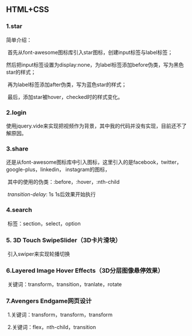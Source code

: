 ## HTML+CSS



### 1.star

简单介绍：

​	首先从font-awesome图标库引入star图标，创建input标签与label标签；

​	然后把input标签设置为display:none，为label标签添加before伪类，写为黑色star的样式；

​	再为label标签添加after伪类，写为蓝色star的样式；

​	最后，添加star被hover，checked时的样式变化。 

### 2.login

​	使用jquery.vide来实现把视频作为背景，其中我的代码并没有实现，目前还不了解原因。

### 3.share

​	还是从font-awesome图标库中引入图标，这里引入的是facebook，twitter，google-plus，linkedin，	  	instagram的图标，

​	其中的使用的伪类：:before，:hover，:nth-child

​	*transition-delay*: 1s	1s后效果开始执行

### 4.search

​	标签：section，select，option

### 5. 3D Touch SwipeSlider（3D卡片滑块）

​	引入swiper来实现轮播切换

### 6.Layered Image Hover Effects（3D分层图像悬停效果）

​	关键词：transform，transition，tranlate，rotate

### 7.Avengers Endgame网页设计

​	1.关键词：transform，transform，transform

​	2.关键词：flex，nth-child，transition